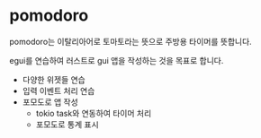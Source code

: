 # pomodoro

pomodoro는 이탈리아어로 토마토라는 뜻으로 주방용 타이머를 뜻합니다.&#x20;

egui를 연습하여 러스트로 gui 앱을 작성하는 것을 목표로 합니다.&#x20;

* 다양한 위젯들 연습&#x20;
* 입력 이벤트 처리 연습&#x20;
* 포모도로 앱 작성&#x20;
  * tokio task와 연동하여 타이머 처리&#x20;
  * 포모도로 통계 표시&#x20;

